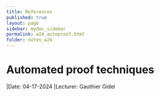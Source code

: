 ```yaml
---
title: References
published: true
layout: page
sidebar: mydoc_sidebar
permalink: w24_autoproof.html
folder: notes_w24
---
```


# Automated proof techniques

|Date: 04-17-2024
|Lecturer: Gauthier Gidel